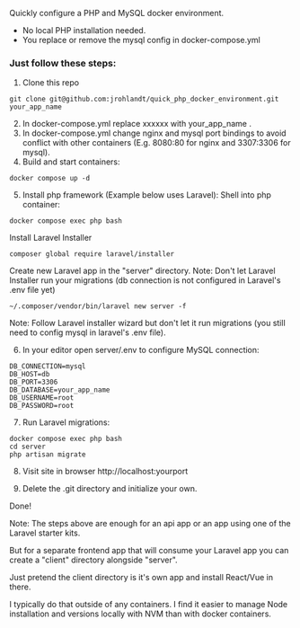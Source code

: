 Quickly configure a PHP and MySQL docker environment.

* No local PHP installation needed.
* You replace or remove the mysql config in docker-compose.yml

### Just follow these steps:
1. Clone this repo
```
git clone git@github.com:jrohlandt/quick_php_docker_environment.git your_app_name
```

2. In docker-compose.yml replace xxxxxx with your_app_name .
3. In docker-compose.yml change nginx and mysql port bindings to avoid conflict with other containers (E.g. 8080:80 for nginx and 3307:3306 for mysql).
4. Build and start containers:
```
docker compose up -d
```

5. Install php framework (Example below uses Laravel):
Shell into php container:
```
docker compose exec php bash
```
Install Laravel Installer
```
composer global require laravel/installer
```
Create new Laravel app in the "server" directory. 
Note: Don't let Laravel Installer run your migrations (db connection is not configured in Laravel's .env file yet)
```
~/.composer/vendor/bin/laravel new server -f 
```
Note: Follow Laravel installer wizard but don't let it run migrations (you still need to config mysql in laravel's .env file).


6. In your editor open server/.env to configure MySQL connection:
```
DB_CONNECTION=mysql
DB_HOST=db
DB_PORT=3306
DB_DATABASE=your_app_name
DB_USERNAME=root
DB_PASSWORD=root
```

7. Run Laravel migrations:
```
docker compose exec php bash
cd server
php artisan migrate
```

8. Visit site in browser http://localhost:yourport

9. Delete the .git directory and initialize your own.

Done!

Note: The steps above are enough for an api app or an app using one of the Laravel starter kits.

But for a separate frontend app that will consume your Laravel app you can create a "client" directory alongside "server".

Just pretend the client directory is it's own app and install React/Vue in there.

I typically do that outside of any containers. I find it easier to manage Node installation and versions locally with NVM than with docker containers.
